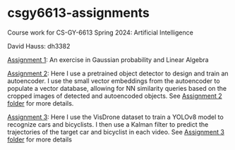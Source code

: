 # csgy6613-assignments

Course work for CS-GY-6613 Spring 2024: Artificial Intelligence

David Hauss: dh3382

[Assignment 1](assignment-1): An exercise in Gaussian probability and Linear Algebra

[Assignment 2](assignment-2): Here I use a pretrained object detector to design and train an autoencoder. I use the small vector embeddings from the autoencoder to populate a vector database, allowing for NN similarity queries based on the cropped images of detected and autoencoded objects. See [Assignment 2 folder](assignment-2) for more details.

[Assignment 3](assignment-3): Here I use the VisDrone dataset to train a YOLOv8 model to recognize cars and bicyclists. I then use a Kalman filter to predict the trajectories of the target car and bicyclist in each video. See [Assignment 3 folder](assignment-3) for more details
